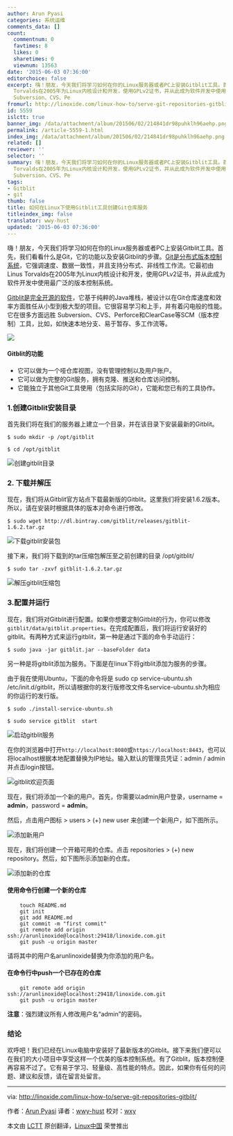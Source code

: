 ```yaml
---
author: Arun Pyasi
categories: 系统运维
comments_data: []
count:
  commentnum: 0
  favtimes: 8
  likes: 0
  sharetimes: 0
  viewnum: 13563
date: '2015-06-03 07:36:00'
editorchoice: false
excerpt: 嗨！朋友，今天我们将学习如何在你的Linux服务器或者PC上安装Gitblit工具。首先，我们看看什么是Git，它的功能以及安装Gitblit的步骤。Git是分布式版本控制系统，它强调速度、数据一致性，并且支持分布式、非线性工作流。它最初由Linus
  Torvalds在2005年为Linux内核设计和开发，使用GPLv2证书，并从此成为软件开发中使用最广泛的版本控制系统。 Gitblit是完全开源的软件，它基于纯粹的Java堆栈，被设计以在Git仓库速度和效率方面胜任从小型到极大型的项目。它很容易学习和上手，并有着闪电般的性能。它在很多方面远胜
  Subversion、CVS、Pe
fromurl: http://linoxide.com/linux-how-to/serve-git-repositories-gitblit/
id: 5559
islctt: true
banner_img: /data/attachment/album/201506/02/214841dr98puhklh96aehp.png
permalink: /article-5559-1.html
index_img: /data/attachment/album/201506/02/214841dr98puhklh96aehp.png.thumb.jpg
related: []
reviewer: ''
selector: ''
summary: 嗨！朋友，今天我们将学习如何在你的Linux服务器或者PC上安装Gitblit工具。首先，我们看看什么是Git，它的功能以及安装Gitblit的步骤。Git是分布式版本控制系统，它强调速度、数据一致性，并且支持分布式、非线性工作流。它最初由Linus
  Torvalds在2005年为Linux内核设计和开发，使用GPLv2证书，并从此成为软件开发中使用最广泛的版本控制系统。 Gitblit是完全开源的软件，它基于纯粹的Java堆栈，被设计以在Git仓库速度和效率方面胜任从小型到极大型的项目。它很容易学习和上手，并有着闪电般的性能。它在很多方面远胜
  Subversion、CVS、Pe
tags:
- Gitblit
- git
thumb: false
title: 如何在Linux下使用Gitblit工具创建Git仓库服务
titleindex_img: false
translator: wwy-hust
updated: '2015-06-03 07:36:00'
---
```


嗨！朋友，今天我们将学习如何在你的Linux服务器或者PC上安装Gitblit工具。首先，我们看看什么是Git，它的功能以及安装Gitblit的步骤。[Git是分布式版本控制系统](http://git-scm.com/)，它强调速度、数据一致性，并且支持分布式、非线性工作流。它最初由Linus Torvalds在2005年为Linux内核设计和开发，使用GPLv2证书，并从此成为软件开发中使用最广泛的版本控制系统。


[Gitblit是完全开源的软件](http://gitblit.com/)，它基于纯粹的Java堆栈，被设计以在Git仓库速度和效率方面胜任从小型到极大型的项目。它很容易学习和上手，并有着闪电般的性能。它在很多方面远胜 Subversion、CVS、Perforce和ClearCase等SCM（版本控制）工具，比如，如快速本地分支、易于暂存、多工作流等。


![](/data/attachment/album/201506/02/214841dr98puhklh96aehp.png)


#### Gitblit的功能


* 它可以做为一个哑仓库视图，没有管理控制以及用户账户。
* 它可以做为完整的Git服务，拥有克隆、推送和仓库访问控制。
* 它能独立于其他Git工具使用（包括实际的Git），它能和您已有的工具协作。


### 1.创建Gitblit安装目录


首先我们将在我们的服务器上建立一个目录，并在该目录下安装最新的Gitblit。



```
$ sudo mkdir -p /opt/gitblit

$ cd /opt/gitblit

```

![创建gitblit目录](/data/attachment/album/201506/02/214903hf9d59es1duf4def.png)


### 2. 下载并解压


现在，我们将从Gitblit官方站点下载最新版的Gitblit。这里我们将安装1.6.2版本。所以，请在安装时根据具体的版本对命令进行修改。



```
$ sudo wget http://dl.bintray.com/gitblit/releases/gitblit-1.6.2.tar.gz

```

![下载gitblit安装包](/data/attachment/album/201506/02/214904p86fvbzhls5tpymp.png)


接下来，我们将下载到的tar压缩包解压至之前创建的目录 /opt/gitblit/



```
$ sudo tar -zxvf gitblit-1.6.2.tar.gz

```

![解压gitblit压缩包](/data/attachment/album/201506/02/214905epcd5i5rmpmaramm.png)


### 3.配置并运行


现在，我们将对Gitblit进行配置。如果你想要定制Gitblit的行为，你可以修改`gitblit/data/gitblit.properties`。在完成配置后，我们将运行安装好的gitblit。有两种方式来运行gitblit，第一种是通过下面的命令手动运行：



```
$ sudo java -jar gitblit.jar --baseFolder data

```

另一种是将gitblit添加为服务。下面是在linux下将gitblit添加为服务的步骤。


由于我在使用Ubuntu，下面的命令将是 sudo cp service-ubuntu.sh /etc/init.d/gitblit，所以请根据你的发行版修改文件名service-ubuntu.sh为相应的你运行的发行版。



```
$ sudo ./install-service-ubuntu.sh

$ sudo service gitblit  start

```

![启动gitblit服务](/data/attachment/album/201506/02/214906m4bqllbhncq0bgli.png)


在你的浏览器中打开`http://localhost:8080`或`https://localhost:8443`，也可以将localhost根据本地配置替换为IP地址。输入默认的管理员凭证：admin / admin并点击login按钮。


![gitblit欢迎页面](/data/attachment/album/201506/02/214906kk8as2t2271lmyoz.png)


现在，我们将添加一个新的用户。首先，你需要以admin用户登录，username = **admin**，password = **admin**。


然后，点击用户图标 > users > (+) new user 来创建一个新用户，如下图所示。


![添加新用户](/data/attachment/album/201506/02/214907z878djvte8887jxw.png)


现在，我们将创建一个开箱可用的仓库。点击 repositories > (+) new repository。然后，如下图所示添加新的仓库。


![添加新的仓库](/data/attachment/album/201506/02/214908x2dqhnlwi4lirwtn.png)


#### 使用命令行创建一个新的仓库



```
    touch README.md
    git init
    git add README.md
    git commit -m "first commit"
    git remote add origin ssh://arunlinoxide@localhost:29418/linoxide.com.git
    git push -u origin master

```

请将其中的用户名arunlinoxide替换为你添加的用户名。


#### 在命令行中push一个已存在的仓库



```
    git remote add origin ssh://arunlinoxide@localhost:29418/linoxide.com.git
    git push -u origin master

```

**注意**：强烈建议所有人修改用户名“admin”的密码。


### 结论


欢呼吧！我们已经在Linux电脑中安装好了最新版本的Gitblit。接下来我们便可以在我们的大小项目中享受这样一个优美的版本控制系统。有了Gitblit，版本控制便再容易不过了。它有易于学习、轻量级、高性能的特点。因此，如果你有任何的问题、建议和反馈，请在留言处留言。




---


via: <http://linoxide.com/linux-how-to/serve-git-repositories-gitblit/>


作者：[Arun Pyasi](http://linoxide.com/author/arunp/) 译者：[wwy-hust](https://github.com/wwy-hust) 校对：[wxy](https://github.com/wxy)


本文由 [LCTT](https://github.com/LCTT/TranslateProject) 原创翻译，[Linux中国](http://linux.cn/) 荣誉推出